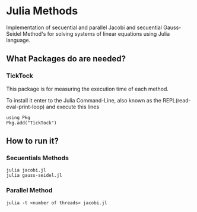 # Julia Methods

Implementation of secuential and parallel Jacobi and secuential Gauss-Seidel Method's for solving systems of linear equations using Julia language.

## What Packages do are needed?

### TickTock

This package is for measuring the execution time of each method.

To install it enter to the Julia Command-Line, also known as the REPL(read-eval-print-loop) and execute this lines

```
using Pkg
Pkg.add("TickTock")
```

## How to run it?

### Secuentials Methods

```
julia jacobi.jl
julia gauss-seidel.jl
```

### Parallel Method

```
julia -t <number of threads> jacobi.jl
```
